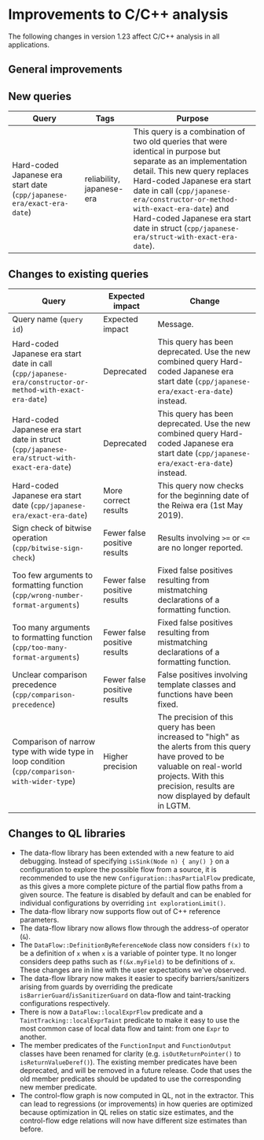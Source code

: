# Improvements to C/C++ analysis

The following changes in version 1.23 affect C/C++ analysis in all applications.

## General improvements

## New queries

| **Query**                   | **Tags**  | **Purpose**                                                        |
|-----------------------------|-----------|--------------------------------------------------------------------|
| Hard-coded Japanese era start date (`cpp/japanese-era/exact-era-date`) | reliability, japanese-era | This query is a combination of two old queries that were identical in purpose but separate as an implementation detail.  This new query replaces Hard-coded Japanese era start date in call (`cpp/japanese-era/constructor-or-method-with-exact-era-date`) and Hard-coded Japanese era start date in struct (`cpp/japanese-era/struct-with-exact-era-date`). |

## Changes to existing queries

| **Query**                  | **Expected impact**    | **Change**                                                       |
|----------------------------|------------------------|------------------------------------------------------------------|
| Query name (`query id`) | Expected impact | Message. |
| Hard-coded Japanese era start date in call (`cpp/japanese-era/constructor-or-method-with-exact-era-date`) | Deprecated | This query has been deprecated.  Use the new combined query Hard-coded Japanese era start date (`cpp/japanese-era/exact-era-date`) instead. |
| Hard-coded Japanese era start date in struct (`cpp/japanese-era/struct-with-exact-era-date`) | Deprecated | This query has been deprecated.  Use the new combined query Hard-coded Japanese era start date (`cpp/japanese-era/exact-era-date`) instead. |
| Hard-coded Japanese era start date (`cpp/japanese-era/exact-era-date`) | More correct results | This query now checks for the beginning date of the Reiwa era (1st May 2019). |
| Sign check of bitwise operation (`cpp/bitwise-sign-check`) | Fewer false positive results | Results involving `>=` or `<=` are no longer reported. |
| Too few arguments to formatting function (`cpp/wrong-number-format-arguments`) | Fewer false positive results | Fixed false positives resulting from mistmatching declarations of a formatting function. |
| Too many arguments to formatting function (`cpp/too-many-format-arguments`) | Fewer false positive results | Fixed false positives resulting from mistmatching declarations of a formatting function. |
| Unclear comparison precedence (`cpp/comparison-precedence`) | Fewer false positive results | False positives involving template classes and functions have been fixed. |
| Comparison of narrow type with wide type in loop condition (`cpp/comparison-with-wider-type`) | Higher precision | The precision of this query has been increased to "high" as the alerts from this query have proved to be valuable on real-world projects. With this precision, results are now displayed by default in LGTM. |

## Changes to QL libraries

* The data-flow library has been extended with a new feature to aid debugging.
  Instead of specifying `isSink(Node n) { any() }` on a configuration to
  explore the possible flow from a source, it is recommended to use the new
  `Configuration::hasPartialFlow` predicate, as this gives a more complete
  picture of the partial flow paths from a given source. The feature is
  disabled by default and can be enabled for individual configurations by
  overriding `int explorationLimit()`.
* The data-flow library now supports flow out of C++ reference parameters.
* The data-flow library now allows flow through the address-of operator (`&`).
* The `DataFlow::DefinitionByReferenceNode` class now considers `f(x)` to be a
  definition of `x` when `x` is a variable of pointer type. It no longer
  considers deep paths such as `f(&x.myField)` to be definitions of `x`. These
  changes are in line with the user expectations we've observed.
* The data-flow library now makes it easier to specify barriers/sanitizers
  arising from guards by overriding the predicate
  `isBarrierGuard`/`isSanitizerGuard` on data-flow and taint-tracking
  configurations respectively.
* There is now a `DataFlow::localExprFlow` predicate and a
  `TaintTracking::localExprTaint` predicate to make it easy to use the most
  common case of local data flow and taint: from one `Expr` to another.
* The member predicates of the `FunctionInput` and `FunctionOutput` classes have been renamed for
  clarity (e.g. `isOutReturnPointer()` to `isReturnValueDeref()`). The existing member predicates
  have been deprecated, and will be removed in a future release. Code that uses the old member
  predicates should be updated to use the corresponding new member predicate.
* The control-flow graph is now computed in QL, not in the extractor. This can
  lead to regressions (or improvements) in how queries are optimized because
  optimization in QL relies on static size estimates, and the control-flow edge
  relations will now have different size estimates than before.
